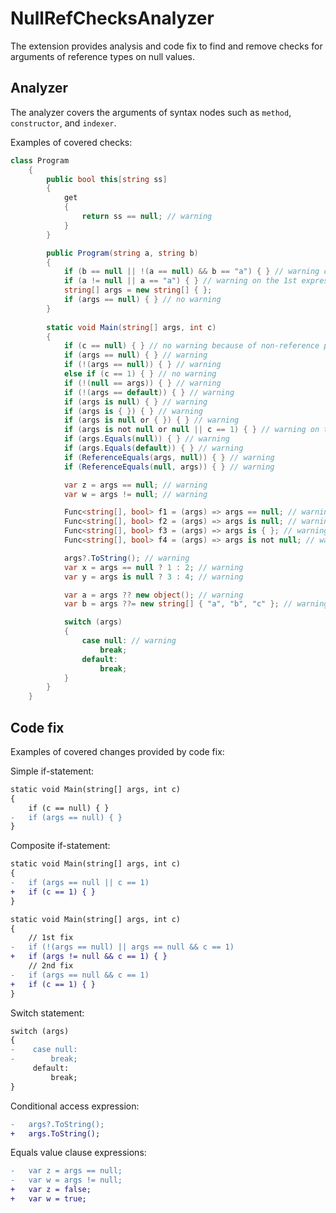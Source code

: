 # NullRefChecksAnalyzer

The extension provides analysis and code fix to find and remove checks for arguments of reference types on null values.

## Analyzer

The analyzer covers the arguments of syntax nodes such as `method`, `constructor`, and `indexer`.

Examples of covered checks:

```csharp
class Program
    {
        public bool this[string ss]
        {
            get
            {
                return ss == null; // warning
            }
        }

        public Program(string a, string b)
        {
            if (b == null || !(a == null) && b == "a") { } // warning on the 1st and 2nd expression
            if (a != null || a == "a") { } // warning on the 1st expression
            string[] args = new string[] { };
            if (args == null) { } // no warning
        }
        
        static void Main(string[] args, int c)
        {
            if (c == null) { } // no warning because of non-reference parameter type
            if (args == null) { } // warning
            if (!(args == null)) { } // warning
            else if (c == 1) { } // no warning
            if (!(null == args)) { } // warning
            if (!(args == default)) { } // warning
            if (args is null) { } // warning
            if (args is { }) { } // warning
            if (args is null or { }) { } // warning
            if (args is not null or null || c == 1) { } // warning on the 1st expression
            if (args.Equals(null)) { } // warning
            if (args.Equals(default)) { } // warning
            if (ReferenceEquals(args, null)) { } // warning
            if (ReferenceEquals(null, args)) { } // warning

            var z = args == null; // warning
            var w = args != null; // warning

            Func<string[], bool> f1 = (args) => args == null; // warning
            Func<string[], bool> f2 = (args) => args is null; // warning
            Func<string[], bool> f3 = (args) => args is { }; // warning
            Func<string[], bool> f4 = (args) => args is not null; // warning

            args?.ToString(); // warning
            var x = args == null ? 1 : 2; // warning
            var y = args is null ? 3 : 4; // warning

            var a = args ?? new object(); // warning
            var b = args ??= new string[] { "a", "b", "c" }; // warning

            switch (args)
            {
                case null: // warning
                    break;
                default:
                    break;
            }
        }
    }
```

## Code fix

Examples of covered changes provided by code fix:

Simple if-statement:
```diff
static void Main(string[] args, int c)
{
    if (c == null) { }
-   if (args == null) { }
}
```
Composite if-statement:
```diff
static void Main(string[] args, int c)
{
-   if (args == null || c == 1)
+   if (c == 1) { }
}
```
```diff
static void Main(string[] args, int c)
{
    // 1st fix
-   if (!(args == null) || args == null && c == 1)
+   if (args != null && c == 1) { }
    // 2nd fix
-   if (args == null && c == 1)
+   if (c == 1) { }
}
```
Switch statement:
```diff
switch (args)
{
-    case null:
-        break;
     default:
         break;
}
```
Conditional access expression:
```diff
-   args?.ToString();
+   args.ToString();
```
Equals value clause expressions:
```diff
-   var z = args == null;
-   var w = args != null;
+   var z = false;
+   var w = true;
```